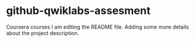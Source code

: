 # github-qwiklabs-assesment
Coursera courses
I am editing the README file. Adding some more details about the project description.
